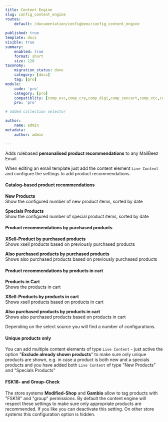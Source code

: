 ```yaml
---
title: Content Engine
slug: config_content_engine
routes:
    default: /documentation/configbeez/config_content_engine
        
published: true
template: docs
visible: true
summary:
    enabled: true
    format: short
    size: 128
taxonomy:
    migration_status: done
    category: [docs]
    tag: [pro]
module:
    code: 'pro'
    category: [pro]
    compatiblity: [comp_osc,comp_cre,comp_digi,comp_zencart,comp_xtc,comp_xtcm2,comp_gambio]   
    pro: 'pro'

# added collection selector

author:
    name: admin
metadata:
    author: admin

---
```


Adds rulebased **personalised product recommendations** to any MailBeez Email.

When editing an email template just add the content element `Live Content` and configure the settings to add product recommendations.


#### Catalog-based product recommendations 

**New Products**  
 Show the configured number of new product items, sorted by date

**Specials Products**  
 Show the configured number of special product items, sorted by date


#### Product recommendations by purchased products
**XSell-Product by purchased products**  
 Shows xsell products based on previously purchased products

**Also purchased products by purchased products**  
 Shows also purchased products based on previously purchased products


#### Product recommendations by products in cart
**Products in Cart**  
 Shows the products in cart

**XSell-Products by products in cart**  
 Shows xsell products based on products in cart

**Also purchased products by products in cart**  
 Shows also purchased products based on products in cart

Depending on the select source you will find a number of configurations.


#### Unique products only
You can add multiple content elements of type `Live Content` - just active the option "**Exclude already shown products**" to make sure only unique products are shown, e.g. in case a product is both new and a specials products and you have added both `Live Content` of type "New Products" and "Specials Products"

#### FSK18- and Group-Check
The store systems **Modified-Shop** and **Gambio** allow to tag products with "FSK18" and "group" permissions. By default the content engine will respect these settings to make sure only appropriate products are recommended. If you like you can deactivate this setting.
On other store systems this configuration option is hidden.

